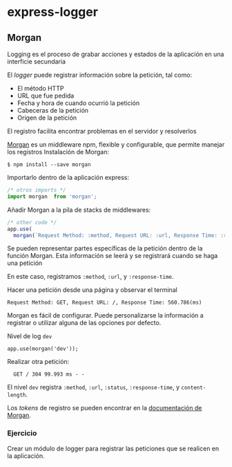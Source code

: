 # express-logger


## Morgan

Logging es el proceso de grabar acciones y estados de la aplicación en una interficie secundaria

El _logger_ puede registrar información sobre la petición, tal como:

- El método HTTP
- URL que fue pedida
- Fecha y hora de cuando ocurrió la petición
- Cabeceras de la petición
- Origen de la petición

El registro facilita encontrar problemas en el servidor y resolverlos

[Morgan](https://github.com/expressjs/morgan) es un middleware npm, flexible y configurable, que permite manejar los registros
Instalación de Morgan:

```
$ npm install --save morgan
```
Importarlo dentro de la aplicación express:

```javascript
/* otros imports */
import morgan  from 'morgan';
```
Añadir Morgan a la pila de stacks de middlewares:

```javascript
/* other code */
app.use(
  morgan(`Request Method: :method, Request URL: :url, Response Time: :response-time(ms)`));
```
Se pueden representar partes específicas de la petición dentro de la función Morgan. Esta información se leerá y se registrará cuando se haga una petición

En este caso, registramos  `:method`, `:url`, y `:response-time`.

Hacer una petición desde una página y observar el terminal

```
Request Method: GET, Request URL: /, Response Time: 560.786(ms)
```
Morgan es fácil de configurar. Puede personalizarse la información a registrar o utilizar alguna de las opciones por defecto.


Nivel de log `dev`

```
app.use(morgan('dev'));
```

Realizar otra petición:

```
  GET / 304 99.993 ms - -
```

El nivel `dev` registra `:method`, `:url`, `:status`, `:response-time`, y `content-length`.

Los *tokens* de registro se pueden encontrar en la [documentación de Morgan](https://github.com/expressjs/morgan#tokens).

### Ejercicio

Crear un módulo de logger para registrar las peticiones que se realicen en la aplicación.
